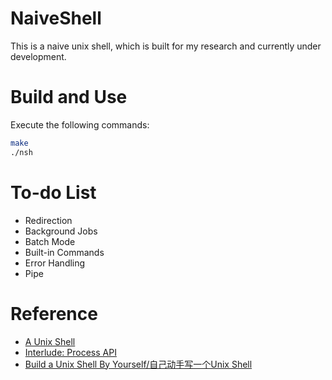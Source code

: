 # NaiveShell
This is a naive unix shell, which is built for my research and currently under development.

# Build and Use
Execute the following commands:
```bash
make
./nsh
```

# To-do List
+ Redirection
+ Background Jobs
+ Batch Mode
+ Built-in Commands
+ Error Handling
+ Pipe

# Reference
+ [A Unix Shell](http://ybwu.org/ecnu-oslabs/projects/myshell/docs/shell.html)
+ [Interlude: Process API](https://pages.cs.wisc.edu/~remzi/OSTEP/cpu-api.pdf)
+ [Build a Unix Shell By Yourself/自己动手写一个Unix Shell](https://www.jxtxzzw.com/archives/3717)